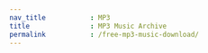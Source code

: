 ```yaml
---
nav_title           : MP3
title               : MP3 Music Archive
permalink           : /free-mp3-music-download/
---
```

